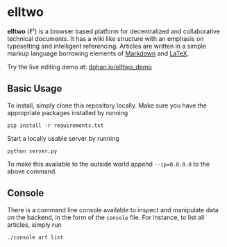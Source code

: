 # elltwo

**elltwo** (ℓ²) is a browser based platform for decentralized and collaborative technical documents. It has a wiki like structure with an emphasis on typesetting and intelligent referencing. Articles are written in a simple markup language borrowing elements of [Markdown](https://en.wikipedia.org/wiki/Markdown) and [LaTeX](https://www.latex-project.org/).

Try the live editing demo at: [dohan.io/elltwo_demo](http://dohan.io/elltwo_demo)

## Basic Usage

To install, simply clone this repository locally. Make sure you have the appropriate packages installed by running

```
pip install -r requirements.txt
```

Start a locally usable server by running

```
python server.py
```

To make this available to the outside world append `--ip=0.0.0.0` to the above command.

## Console

There is a command line console available to inspect and manipulate data on the backend, in the form of the `console` file. For instance, to list all articles, simply run

```
./console art list
```
